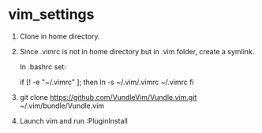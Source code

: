 # vim_settings

1. Clone in home directory. 
2. Since .vimrc is not in home directory but in .vim folder, create a symlink.

    In .bashrc set: 

    if [! -e "~/.vimrc" ]; then
        ln -s ~/.vim/.vimrc ~/.vimrc
    fi

3. git clone https://github.com/VundleVim/Vundle.vim.git ~/.vim/bundle/Vundle.vim
4. Launch vim and run :PluginInstall
